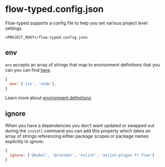 # flow-typed.config.json

Flow-typed supports a config file to help you set various project level settings.

`<PROJECT_ROOT>/flow-typed.config.json`

## env

`env` accepts an array of strings that map to environment definitions that you can you can find [here](https://github.com/flow-typed/flow-typed/tree/main/definitions/environments).

```js
{
  env: ['jsx', 'node'],
}
```

Learn more about [environment definitions](env-definitions.md)

## ignore

When you have a dependencies you don't want updated or swapped out during the `install` command you can add this property which takes an array of strings referencing either package scopes or package names explicitly to ignore.

```js
{
  ignore: ['@babel', '@custom/', 'eslint', 'eslint-plugin-ft-flow']
}
```
